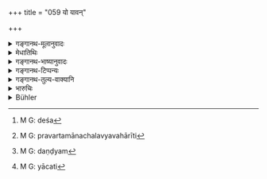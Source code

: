 +++
title = "059 यो यावन्"

+++

<details><summary>गङ्गानथ-मूलानुवादः</summary>

If one falsely denies a debt, or if the other falsely demands it,—these two, proficient in dishonesty, should be made by the king to pay a fine double that sum.—(59)
</details>

<details><summary>मेधातिथिः</summary>

येन पञ्चसहस्राणि दत्तानीति प्रमाणान्तरान् निश्चितम् — लेख्यादौ तु करणे दश[^२३६] समारोपितानि — प्रमाणान्तरं संवत्सराख्यम् इति निश्चित्येदम् अपश्यत् केवलेन लेख्यप्रमाणेन सर्वत्र प्रवर्तमानः — छलव्यवहारीति[^२३७] द्विगुणं दण्ड्यः[^२३८] । यस्य तु विस्मृत्याप्य् अन्यथाप्रवृत्तिर् आशङ्क्यते तस्य दशकं शतम् । एवम् इतरस्यापि । न तु सर्वापह्नवे दशभाग एकदेशापह्नवे द्विगुणम् इति । किं तु शाठ्याद् अन्यथाप्रतिपद्यमानौ द्विगुणं दण्ड्यौ । विस्मृतिदारिद्र्याभ्यां दण्डम् उत्तरम् । **यो यावन्तम् अर्थम् अपह्नुवीत** अपजानीते ऽधर्मर्णः — **मिथ्या यावति**[^२३९] विपरीतं धनं **वदेद्** उत्तर्मर्णः — तावत् ताव् उत्तमर्णाधमर्णाव् **अधर्मज्ञौ** । **द्विगुणं दमम्** । **तद्** इत्य् अपह्नूयमानधनपरामर्शः । यावद् अपह्नुतं ततो द्विगुणं दमो दण्डः । **अधर्मज्ञ**ग्रहणाच् च लिङ्गान् निश्चितछलविषयो ऽयं दण्ड इत्य् उक्तम् ॥ ८.५९ ॥


[^२३९]:
     M G: yācati


[^२३८]:
     M G: daṇḍyam


[^२३७]:
     M G: pravartamānachalavyavahārīti


[^२३६]:
     M G: deśa
</details>

<details><summary>गङ्गानथ-भाष्यानुवादः</summary>

In a case where on the strength of other proofs it has boon decided that the creditor had lent only 5,000, while the sum entered in the document is 10,000; from this it is understood that, the creditor has been dishonest in his dealings, having thought that, as other kinds of evidence would be admissible only for one year, he would get what he would prove by moans of the documentary evidence only; and being found to be dishonest, he should ho fined double the amount. But in a case where there may he a doubt as to whether the fraud had been committed intentionally, or only through carelessness, the fine shall be only ten per cent.

Similarly in the case of the defendant also. It is not that if he denies the whole claim, the tine shall be ten per cent, and if he denies it only partly, then double the amount. As a matter of fact, when they are found to be dealing dishonestly, they shall he fined double the amount; while if their behaviour is found to be due to either negligence or poverty, the fine shall be only ten per cent.

When ‘*one*’—*i.e*., the debtor—‘*denies the debt*,’ and when the other,
*i.e*., the creditor—‘*falsely*’—dishonestly—demands it;—then both
these, the creditor as well as the debtor would be ‘*proficient in dishonesty*,’ and should be fined ‘*double the sum*’;—‘the sum’ standing for what is denied; so that the sense is that the fine shall be double the sum that was denied.

The addition of the term ‘*proficient in dishonesty*’ indicates that the penalty is imposed for proved dishonesty.—(59)
</details>

<details><summary>गङ्गानथ-टिप्पन्यः</summary>

Verses 59-61 are not omitted by Medhātithi, as wrongly asserted by
Hopkins.

This verse is quoted in *Vivādaratnākara* (p. 77), which adds the
following explanation:—When the defendant, through dishonest motives,
denies the claim,—or when the plaintiff prefers a false claim,—both
those are dishonest dealers, and they should be punished with a fine,
which is the double of the amount of the claim;—in *Vivādacintāmaṇi* (p.
34), which says that this rule refers to cases where the culprit is very
wealthy;—and in *Kṛtyakalpataru* (80b).
</details>

<details><summary>गङ्गानथ-तुल्य-वाक्यानि</summary>

*Vyāsa* (Vivādaratnākara, p. 77).—‘He who makes a false claim should be
made to pay twice the value of the claim.’

*Yama* (Do., p. 78).—‘If the debtor, even though possessed of the
requisite means, does not repay the debt, through dishonesty, he should
be compelled by the King to pay, having realised from him double of his
debt.’

*Nārada* (Vivādaratnākara, p. 78).—‘If the debtor, even though possessed
of the requisite means, does not repay the debt, through dishonesty, he
should be compelled by the King to repay, after taking from him the
twentieth part of the claim as fine.’

*Yājñavalkya* (2.11).—‘If a party makes a false statement, and the other
party proves it to he so, then the former shall pay to the King a fine
equal to the amount of the claim. The man who makes a false claim shall
pay to the King a fine equal to double the amount of the claim.’
</details>

<details><summary>भारुचिः</summary>

> **यो यावन् निह्नुवीतार्थं मिथ्या यावति वा वदेत् ।**

अर्थी प्रत्यर्थी वा ।

> **तौ नृपेण ह्य् अधर्मज्ञौ दाप्यौ तद्द्विगुणं दमम्  ॥ ८.५९ ॥**

तस्माद् अपह्नुताद् अभियोगाच् च मिथ्याभियोक्तारं निह्नवकं च सोपदेशं [यत्] किंचित् प्रतिपद्यमानं तद्द्विगुणं दापयेत् । साक्ष्युपलक्षणार्थम् इदं प्रकरणम् अधुनोच्यते ॥ ८.५९ ॥
</details>

<details><summary>Bühler</summary>

059	In the double of that sum which (a defendant) falsely denies or on which (the plaintiff) falsely declares, shall those two (men) offending against justice be fined by the king.
</details>
